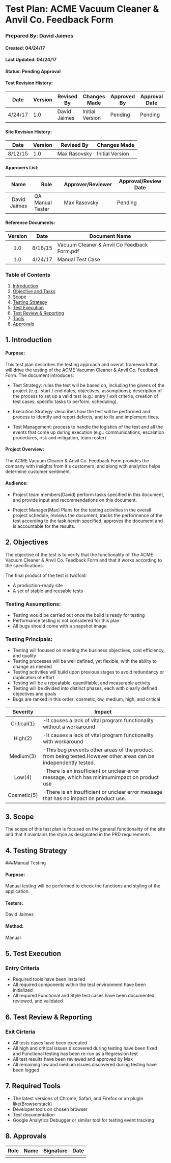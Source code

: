 # Test Plan: ACME Vacuum Cleaner & Anvil Co. Feedback Form

### Prepared By: David Jaimes
#### Created: 04/24/17
#### Last Updated: 04/24/17
#### Status: Pending Approval

#### Test Revision History:

|   Date  | Version | Revised By   | Changes Made    | Approved By | Approval Date|
|:-------:|---------|--------------|-----------------|-------------|--------------|
| 4/24/17 | 1.0     | David Jaimes | Initial Version | Pending     |  Pending     |

#### Site Revision History:

|   Date  | Version | Revised By   | Changes Made    |
|:-------:|---------|--------------|-----------------|
| 8/12/15 | 1.0     | Max Rasovsky | Initial Version |

#### Approvers List:

|     Name     | Role             | Approver/Reviewer | Approval/Review Date |
|:------------:|------------------|-------------------|----------------------|
| David Jaimes | QA Manual Tester | Max Rasovsky      | Pending              |

#### Reference Documents:

| Version | Date    | Document Name                               |
|:-------:|---------|---------------------------------------------|
| 1.0     | 8/18/15 | Vacuum Cleaner & Anvil Co Feedback Form.pdf |
| 1.0     | 4/24/17 | Manual Test Case               |


### Table of Contents
1. [Introduction](#introduction)
2. [Objective and Tasks](#objectiveAndTasks)
3. [Scope](#scope)
4. [Testing Strategy](#testingStrategy) 
5. [Test Execution](#testExecution)
6. [Test Review & Reporting](#testReview&Reporting)
7. [Tools](#tools)
8. [Approvals](#approvals)

## 1. Introduction <a name='introduction'></a>
#### Purpose: 
This test plan describes the testing approach and overall framework that will drive the testing of the
ACME Vacumm Cleaner & Anvil Co. Feedback Form. The document introduces:

- Test Strategy: rules the test will be based on, including the givens of the project (e.g.: start / end
dates, objectives, assumptions); description of the process to set up a valid test (e.g.: entry / exit
criteria, creation of test cases, specific tasks to perform, scheduling).

- Execution Strategy: describes how the test will be performed and process to identify and report
defects, and to fix and implement fixes.

- Test Management: process to handle the logistics of the test and all the events that come up
during execution (e.g.: communications, escalation procedures, risk and mitigation, team roster)

#### Project Overview: 
The ACME Vacuum Cleaner & Anvil Co. Feedback Form provides the company with insights from it's customers, and along with analytics helps determine customer sentiment.

#### Audience:

- Project team members(David) perform tasks specified in this document, and provide input and
recommendations on this document. 
 
- Project Manager(Max) Plans for the testing activities in the overall project schedule, reviews the
document, tracks the performance of the test according to the task herein specified, approves
the document and is accountable for the results.


## 2. Objectives<a name="objectiveAndTasks"></a>

The objective of the test is to verify that the functionality of The ACME Vacuum Cleaner & Anvil Co. Feedback Form and that it works according to the specifications.

The final product of the test is twofold: 

- A production-ready site
- A set of stable and reusable tests

### Testing Assumptions:

 - Testing would be carried out once the build is ready for testing
 - Performance testing is not considered for this plan
 - All bugs should come with a snapshot image

### Testing Principals:

- Testing will focused on meeting the business objectives, cost efficiency, and quality
- Testing processes will be well defined, yet flexible, with the ability to change as needed 
- Testing activities will build upon previous stages to avoid redundancy or duplication of effort
- Testing will be a repeatable, quantifiable, and measurable activity
- Testing will be divided into distinct phases, each with clearly defined objectives and goals
- Bugs are ranked in this order: cosmetic,low, medium, high, and critical

|   Severity  | Impact                                                                                                           |
|:-----------:|------------------------------------------------------------------------------------------------------------------|
| Critical(1) | -It causes a lack of vital program functionality without a workaround                                            |
| High(2)    | -It causes a lack of vital program functionality with workaround                                                 |
| Medium(3)  | -This bug prevents other areas of the product from being tested.However other areas can be independently tested. |
| Low(4)     | -There is an insufficient or unclear error message, which has minimumimpact on product use                       |
| Cosmetic(5) | -There is an insufficient or unclear error message that has no impact on product use.                            |

## 3. Scope <a name="scope"></a>

The scope of this test plan is focused on the general functionality of the site and that it maintains the style as designated 
in the PRD requirements

## 4. Testing Strategy <a name="testingStrategy"></a>
###Manual Testing 
#### Purpose: 
Manual testing will be performed to check the functions and styling of the application. 

#### Testers: 
David Jaimes

#### Method:
Manual

## 5. Test Execution <a name="testExecution"></a>
### Entry Criteria
- Required tools have been installed
- All required components within the test environment have been initialized
- All required Functional and Style test cases have been documented, reviewed, and validated

## 6. Test Review & Reporting
### Exit Cirteria
- All tests cases have been executed
- All high and critical issues discovered during testing have been fixed and Functional testing has been re-run as a Regression test
- All test results have been reviewed and approved by Max
- All remaining low and medium issues discovered during testing have been logged

## 7. Required Tools <a name="tools"></a>
- The latest versions of Chrome, Safari, and Firefox or an plugin like(Browserstack)
- Developer tools on chosen browser
- Test documentation
- Google Analytics Debugger or similar tool for testing event tracking

## 8. Approvals <a name="approvals"></a>

| Role | Name | Signature | Date |
|:-----|------|-----------|------|
|      |      |           |      |
